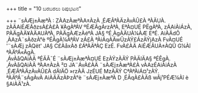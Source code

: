 +++
title = "10 ಬರಬರಲು ರಿಪುಭಟನ"

+++
¨sÀÆj±ÀæªÀ : ZÀAzÀæªÀA±ÀzÀ ¸ÉÆÃªÀÄzÀvÀÛ£À ªÀÄUÀ. zÀÄAiÉÆÃðzsÀ£À£À ¥ÀgÀªÁV ºÉÆÃgÁrzÀªÀ, EªÀ¤UÉ PËgÀªÀ, zÁAiÀiÁzÀ, PÀÄgÀÄ¥ÀÄAUÀªÀ, PÀÄgÀÆzÀéºÀ JA§ ºÉ¸ÀgÀÄUÀ¼ÀÆ EªÉ. AiÀÄdÕ ¸ÀAzÀ¨sÀðzÀ°è ºÉÃgÀ¼ÀªÁV zÁ£À ªÀiÁqÀÄwÛzÀÝ£ÁzÀÝjAzÀ FvÀ¤UÉ '¨sÀÆj zÀQët' JA§ C£ÀåxÀð £ÁªÀÄªÀÇ EzÉ. FvÀ£ÀÄ AiÉÆÃUÀ±ÀQÛ G¼Àî ªÀÄºÁ«ÃgÀ.  
¸ÁvÀåQAiÀÄ ªÉÄÃ¯É ¨sÀÆj±ÀæªÀ¤UÉ EzÀÝzÀÄÝ PÀÄlÄA§ ªÉÊgÀ. ¸ÁvÀåQAiÀÄ ªÀA±ÀzÀ ²¤ JA¨ÁvÀ£ÀÄ ¨sÀÆj±ÀæªÀ£À vÀAzÉAiÀiÁzÀ ¸ÉÆÃªÀÄzÀvÀÛ£À dÄlÄÖ »rzÀÄ JzÉUÉ MzÀÄÝ CªÀªÀiÁ¤¹zÀÝ. ªÀÄºÁ¨sÁgÀvÀ AiÀÄÄzÀÞzÀ°è ¨sÀÆj±ÀæªÀ D ¸ÉÃqÀ£ÀÄß wÃj¹PÉÆ¼Àî è §AiÀÄ¹zÀ.